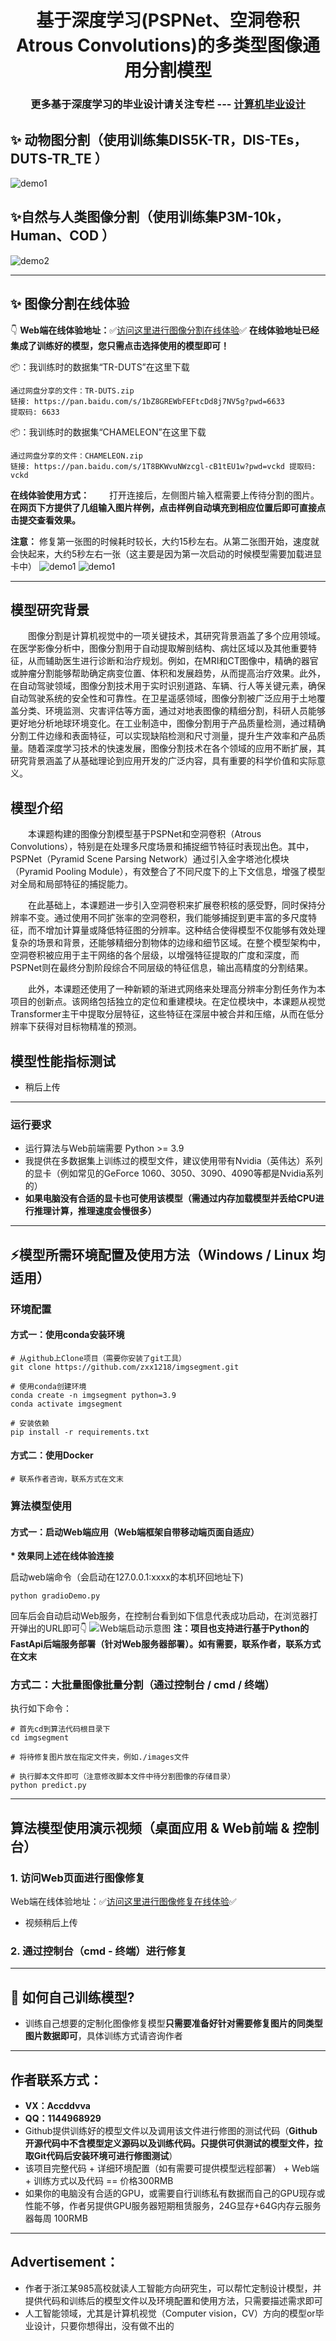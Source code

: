 <h1><center>基于深度学习(PSPNet、空洞卷积Atrous Convolutions)的多类型图像通用分割模型</center></h1>
<h3><center>更多基于深度学习的毕业设计请关注专栏 --- <a href="http://t.csdnimg.cn/ZTAtt">计算机毕业设计</a></center></h3>

<p></p>

## :sparkles: 动物图分割（使用训练集DIS5K-TR，DIS-TEs，DUTS-TR_TE ）

![demo1](./show_img/demo1.jpg)

## :sparkles:自然与人类图像分割（使用训练集P3M-10k，Human、COD ）

![demo2](./show_img/demo2.jpg)


<hr>


## :sparkles: 图像分割在线体验

👇
**Web端在线体验地址：**:white_check_mark:[访问这里进行图像分割在线体验](http://qh880639rv62.vicp.fun:49420/):white_check_mark:
**在线体验地址已经集成了训练好的模型，您只需点击选择使用的模型即可！**

:package:：我训练时的数据集“TR-DUTS”在这里下载

```
通过网盘分享的文件：TR-DUTS.zip
链接: https://pan.baidu.com/s/1bZ8GREWbFEFtcDd8j7NV5g?pwd=6633
提取码: 6633
```

:package:：我训练时的数据集“CHAMELEON”在这里下载

```
通过网盘分享的文件：CHAMELEON.zip
链接: https://pan.baidu.com/s/1T8BKWvuNWzcgl-cB1tEU1w?pwd=vckd 提取码: vckd
```

**在线体验使用方式：**
&emsp;&emsp;打开连接后，左侧图片输入框需要上传待分割的图片。**在网页下方提供了几组输入图片样例，点击样例自动填充到相应位置后即可直接点击提交查看效果。**

**注意：** 修复第一张图的时候耗时较长，大约15秒左右。从第二张图开始，速度就会快起来，大约5秒左右一张（这主要是因为第一次启动的时候模型需要加载进显卡中）
![demo1](./show_img/zaixian1.png)
![demo1](./show_img/zaixian2.png)


<hr>


## 模型研究背景

&emsp;&emsp;图像分割是计算机视觉中的一项关键技术，其研究背景涵盖了多个应用领域。在医学影像分析中，图像分割用于自动提取解剖结构、病灶区域以及其他重要特征，从而辅助医生进行诊断和治疗规划。例如，在MRI和CT图像中，精确的器官或肿瘤分割能够帮助确定病变位置、体积和发展趋势，从而提高治疗效果。此外，在自动驾驶领域，图像分割技术用于实时识别道路、车辆、行人等关键元素，确保自动驾驶系统的安全性和可靠性。在卫星遥感领域，图像分割被广泛应用于土地覆盖分类、环境监测、灾害评估等方面，通过对地表图像的精细分割，科研人员能够更好地分析地球环境变化。在工业制造中，图像分割用于产品质量检测，通过精确分割工件边缘和表面特征，可以实现缺陷检测和尺寸测量，提升生产效率和产品质量。随着深度学习技术的快速发展，图像分割技术在各个领域的应用不断扩展，其研究背景涵盖了从基础理论到应用开发的广泛内容，具有重要的科学价值和实际意义。

## 模型介绍

&emsp;&emsp;本课题构建的图像分割模型基于PSPNet和空洞卷积（Atrous Convolutions），特别是在处理多尺度场景和捕捉细节特征时表现出色。其中，PSPNet（Pyramid Scene Parsing Network）通过引入金字塔池化模块（Pyramid Pooling Module），有效整合了不同尺度下的上下文信息，增强了模型对全局和局部特征的捕捉能力。

&emsp;&emsp;在此基础上，本课题进一步引入空洞卷积来扩展卷积核的感受野，同时保持分辨率不变。通过使用不同扩张率的空洞卷积，我们能够捕捉到更丰富的多尺度特征，而不增加计算量或降低特征图的分辨率。这种结合使得模型不仅能够有效处理复杂的场景和背景，还能够精细分割物体的边缘和细节区域。在整个模型架构中，空洞卷积被应用于主干网络的各个层级，以增强特征提取的广度和深度，而PSPNet则在最终分割阶段综合不同层级的特征信息，输出高精度的分割结果。

&emsp;&emsp;此外，本课题还使用了一种新颖的渐进式网络来处理高分辨率分割任务作为本项目的创新点。该网络包括独立的定位和重建模块。在定位模块中，本课题从视觉Transformer主干中提取分层特征，这些特征在深层中被合并和压缩，从而在低分辨率下获得对目标物精准的预测。

## 模型性能指标测试

- 稍后上传

<hr>

### 运行要求

- 运行算法与Web前端需要 Python >= 3.9
- 我提供在多数据集上训练过的模型文件，建议使用带有Nvidia（英伟达）系列的显卡（例如常见的GeForce 1060、3050、3090、4090等都是Nvidia系列的）
- **如果电脑没有合适的显卡也可使用该模型（需通过内存加载模型并丢给CPU进行推理计算，推理速度会慢很多）**

<hr>


## :zap:模型所需环境配置及使用方法（Windows / Linux 均适用）

### 环境配置

#### 方式一：使用conda安装环境

```
# 从github上Clone项目（需要你安装了git工具）
git clone https://github.com/zxx1218/imgsegment.git

# 使用conda创建环境
conda create -n imgsegment python=3.9
conda activate imgsegment

# 安装依赖
pip install -r requirements.txt 
```

#### 方式二：使用Docker

```
# 联系作者咨询，联系方式在文末
```

### 算法模型使用

#### 方式一：启动Web端应用（Web端框架自带移动端页面自适应）

 **\* 效果同上述在线体验连接**

 启动web端命令（会启动在127.0.0.1:xxxx的本机环回地址下)

```
python gradioDemo.py
```

回车后会自动启动Web服务，在控制台看到如下信息代表成功启动，在浏览器打开弹出的URL即可👇
![Web端启动示意图](https://i-blog.csdnimg.cn/blog_migrate/97d09efd35e0c79f6d2ac5eb9d2e5064.png)
**注：项目也支持进行基于Python的FastApi后端服务部署（针对Web服务器部署）。如有需要，联系作者，联系方式在文末**

### 方式二：大批量图像批量分割（通过控制台 / cmd / 终端）

执行如下命令：

```
# 首先cd到算法代码根目录下
cd imgsegment

# 将待修复图片放在指定文件夹，例如./images文件

# 执行脚本文件即可（注意修改脚本文件中待分割图像的存储目录）
python predict.py
```

<hr>


## 算法模型使用演示视频（桌面应用 & Web前端 & 控制台）

### 1. 访问Web页面进行图像修复

Web端在线体验地址：:white_check_mark:[访问这里进行图像修复在线体验](http://qh880639rv62.vicp.fun:49420/):white_check_mark:

- 视频稍后上传

### 2. 通过控制台（cmd - 终端）进行修复


<hr>



## :wrench:	如何自己训练模型?

- 训练自己想要的定制化图像修复模型**只需要准备好针对需要修复图片的同类型图片数据即可**，具体训练方式请咨询作者

<hr>



## 作者联系方式：

- **VX：Accddvva**
- **QQ：1144968929**
- Github提供训练好的模型文件以及调用该文件进行修图的测试代码（**Github开源代码中不含模型定义源码以及训练代码。只提供可供测试的模型文件，拉取Git代码后安装环境可进行修图测试**）
- 该项目完整代码 + 详细环境配置（如有需要可提供模型远程部署） + Web端 + 训练方式以及代码 == 价格300RMB
- 如果你的电脑没有合适的GPU，或需要自行训练私有数据而自己的GPU现存或性能不够，作者另提供GPU服务器短期租赁服务，24G显存+64G内存云服务器每周 100RMB

<hr>


## Advertisement：

- 作者于浙江某985高校就读人工智能方向研究生，可以帮忙定制设计模型，并提供代码和训练后的模型文件以及环境配置和使用方法，只需要描述需求即可
- 人工智能领域，尤其是计算机视觉（Computer vision，CV）方向的模型or毕业设计，只要你想得出，没有做不出的
